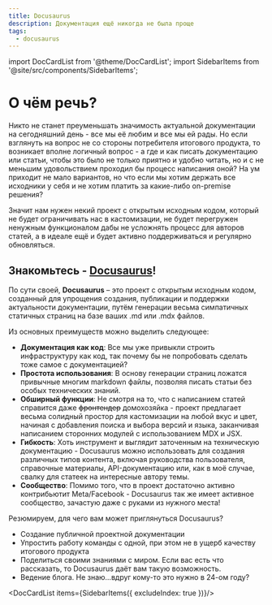 ```yaml
---
title: Docusaurus
description: Документация ещё никогда не была проще
tags:
  - docusaurus
---
```


import DocCardList from '@theme/DocCardList';
import SidebarItems from '@site/src/components/SidebarItems';

# О чём речь?

Никто не станет преуменьшать значимость актуальной документации на сегодняшний день - все мы её любим и все мы ей рады. Но если взглянуть на вопрос не со стороны потребителя итогового продукта, то возникает вполне логичный вопрос - а где и как писать документацию или статьи, чтобы это было не только приятно и удобно читать, но и с не меньшим удовольствием проходил бы процесс написания оной? На ум приходит не мало вариантов, но что если мы хотим держать все исходники у себя и не хотим платить за какие-либо on-premise решения? 

Значит нам нужен некий проект с открытым исходным кодом, который не будет ограничивать нас в кастомизации, не будет перегружен ненужным функционалом дабы не усложнять процесс для авторов статей, а в идеале ещё и будет активно поддерживаться и регулярно обновляться.

## Знакомьтесь - [Docusaurus](https://docusaurus.io/)!

По сути своей, **Docusaurus** – это проект с открытым исходным кодом, созданный для упрощения создания, публикации и поддержки актуальности документации, путём генерации весьма симпатичных статичных страниц на базе ваших .md или .mdx файлов.

Из основных преимуществ можно выделить следующее:
- **Документация как код**: Все мы уже привыкли строить инфраструктуру как код, так почему бы не попробовать сделать тоже самое с документацией?
- **Простота использования**: В основу генерации страниц ложатся привычные многим markdown файлы, позволяя писать статьи без особых технических знаний.
- **Обширный функции**: Не смотря на то, что с написанием статей справится даже ~~фронтендер~~ домохозяйка - проект предлагает весьма солидный простор для кастомизации на любой вкус и цвет, начиная с добавления поиска и выбора версий и языка, заканчивая написанием сторонних модулей с использованием MDX и JSX.
- **Гибкость**: Хоть инструмент и выглядит заточенным на техническую документацию - Docusaurus можно использовать для создания различных типов контента, включая руководства пользователя, справочные материалы, API-документацию или, как в моё случае, свалку для статеек на интересные автору темы.
- **Сообщество**: Помимо того, что в проект достаточно активно контрибьютит Meta/Facebook - Docusaurus так же имеет активное сообщество, зачастую даже с руками из нужного места!

Резюмируем, для чего вам может приглянуться Docusaurus?
- Создание публичной проектной документации 
- Упростить работу команды с одной, при этом не в ущерб качеству итогового продукта
- Поделиться своими знаниями с миром. Если вас есть что рассказать, то Docusaurus даёт вам такую возможность.
- Ведение блога. Не знаю...вдруг кому-то это нужно в 24-ом году?


<DocCardList items={SidebarItems({ excludeIndex: true })}/>

